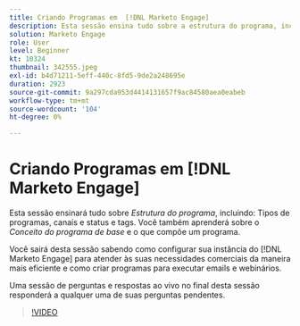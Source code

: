 ```yaml
---
title: Criando Programas em  [!DNL Marketo Engage]
description: Esta sessão ensina tudo sobre a estrutura do programa, incluindo tipos de programas, canais e status, além de tags.
solution: Marketo Engage
role: User
level: Beginner
kt: 10324
thumbnail: 342555.jpeg
exl-id: b4d71211-5eff-440c-8fd5-9de2a248695e
duration: 2923
source-git-commit: 9a297cda953d4414131657f9ac84580aea0eabeb
workflow-type: tm+mt
source-wordcount: '104'
ht-degree: 0%

---
```


# Criando Programas em [!DNL Marketo Engage]

Esta sessão ensinará tudo sobre *Estrutura do programa*, incluindo: Tipos de programas, canais e status e tags. Você também aprenderá sobre o *Conceito do programa de base* e o que compõe um programa.

Você sairá desta sessão sabendo como configurar sua instância do [!DNL Marketo Engage] para atender às suas necessidades comerciais da maneira mais eficiente e como criar programas para executar emails e webinários.

Uma sessão de perguntas e respostas ao vivo no final desta sessão responderá a qualquer uma de suas perguntas pendentes.

>[!VIDEO](https://video.tv.adobe.com/v/342555/?quality=12&learn=on)
